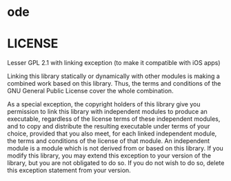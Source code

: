 # ode


# LICENSE

Lesser GPL 2.1 with linking exception (to make it compatible with iOS apps)

Linking this library statically or dynamically with other modules is making a combined work based on this library. Thus, the terms and conditions of the GNU General Public License cover the whole combination.

As a special exception, the copyright holders of this library give you permission to link this library with independent modules to produce an executable, regardless of the license terms of these independent modules, and to copy and distribute the resulting executable under terms of your choice, provided that you also meet, for each linked independent module, the terms and conditions of the license of that module. An independent module is a module which is not derived from or based on this library. If you modify this library, you may extend this exception to your version of the library, but you are not obligated to do so. If you do not wish to do so, delete this exception statement from your version.

